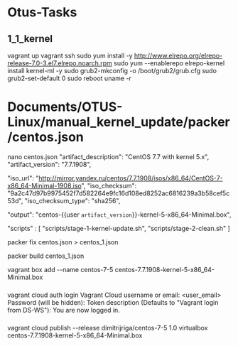 # Otus-Tasks

##	1_1_kernel
vagrant up
vagrant ssh
sudo yum install -y http://www.elrepo.org/elrepo-release-7.0-3.el7.elrepo.noarch.rpm
sudo yum --enablerepo elrepo-kernel install kernel-ml -y
sudo grub2-mkconfig -o /boot/grub2/grub.cfg
sudo grub2-set-default 0
sudo reboot
uname -r

# Documents/OTUS-Linux/manual_kernel_update/packer/centos.json
nano centos.json
"artifact_description": "CentOS 7.7 with kernel 5.x",
"artifact_version": "7.7.1908",

"iso_url": "http://mirror.yandex.ru/centos/7.7.1908/isos/x86_64/CentOS-7-x86_64-Minimal-1908.iso",
"iso_checksum": "9a2c47d97b9975452f7d582264e9fc16d108ed8252ac6816239a3b58cef5c53d",
"iso_checksum_type": "sha256",

"output": "centos-{{user `artifact_version`}}-kernel-5-x86_64-Minimal.box",

"scripts" : 
  [
   "scripts/stage-1-kernel-update.sh",
   "scripts/stage-2-clean.sh"
  ]


packer fix centos.json > centos_1.json

packer build centos_1.json

vagrant box add --name centos-7-5 centos-7.7.1908-kernel-5-x86_64-Minimal.box

###
vagrant cloud auth login
Vagrant Cloud username or email: <user_email>
Password (will be hidden): 
Token description (Defaults to "Vagrant login from DS-WS"):
You are now logged in.

###
vagrant cloud publish --release dimitrijriga/centos-7-5 1.0 virtualbox centos-7.7.1908-kernel-5-x86_64-Minimal.box

